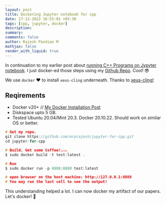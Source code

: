 ```yaml
---
layout: post
title: Dockering Jupyter notebook for cpp
date: 27-12-2022 16:55:01 +05:30
tags: [cpp, jupyter, docker]
description:
summary:
comments: false
author: Rajesh Pandian M
mathjax: false
render_with_liquid: true
---
```

In continuation to my earlier post about [running C++ Programs on Jypyter notebook](https://mrprajesh.co.in/blog/how-to-run-cpp-on-jupyter-notebook.html).
I just docker-ed those steps using my [Github Repo](https://github.com/mrprajesh/jupyter-for-cpp). Cool! 
:sunglasses:
                           
We use `docker` :heart: to install `xeus-cling` underneath. Thanks to [xeus-cling!](https://github.com/jupyter-xeus/xeus-cling)

## Reqirements
- Docker v20+ // [My Docker Installation Post](https://mrprajesh.co.in/blog/install-docker-on-linux.html)
- Diskspace upto 5 GB.
- Tested Ubuntu 20.04/Mint 20.3. Docker 20.10.22. Should work on similar OS or better.

```c
# Get my repo.
git clone https://github.com/mrprajesh/jupyter-for-cpp.git
cd jupyter-for-cpp

# Build. Get some Coffee!☕☕☕
$ sudo docker build -t test:latest .  

# Run
$ sudo docker run -p 8888:8888 test:latest

# open browser on the host machine: http://127.0.0.1:8888
# You may run the last cell to see the output! 
```

This understanding helped a lot. I can now docker my artifact of our papers.
Let's docker!  :cowboy_hat_face:
